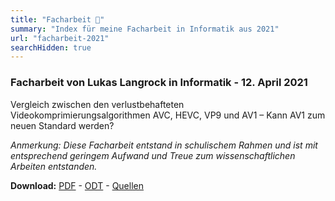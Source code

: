 ```yaml
---
title: "Facharbeit 📄"
summary: "Index für meine Facharbeit in Informatik aus 2021"
url: "facharbeit-2021"
searchHidden: true
---
```


### Facharbeit von Lukas Langrock in Informatik - 12. April 2021

Vergleich zwischen den verlustbehafteten Videokomprimierungsalgorithmen AVC, HEVC, VP9 und AV1 – Kann AV1 zum neuen Standard werden?

*Anmerkung: Diese Facharbeit entstand in schulischem Rahmen und ist mit entsprechend geringem Aufwand und Treue zum wissenschaftlichen Arbeiten entstanden.*

**Download:** [PDF](https://files.langrock.info/docs/Facharbeit/Facharbeit.pdf) - [ODT](https://files.langrock.info/docs/Facharbeit/Facharbeit.odt) - [Quellen](https://files.langrock.info/docs/Facharbeit/Quellen/)

